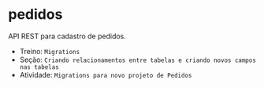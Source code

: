 # pedidos
API REST para cadastro de pedidos.

* Treino: `Migrations`
* Seção: `Criando relacionamentos entre tabelas e criando novos campos nas tabelas`
* Atividade: `Migrations para novo projeto de Pedidos`
